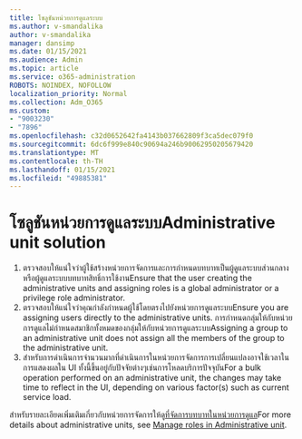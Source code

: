 ```yaml
---
title: โซลูชันหน่วยการดูแลระบบ
ms.author: v-smandalika
author: v-smandalika
manager: dansimp
ms.date: 01/15/2021
ms.audience: Admin
ms.topic: article
ms.service: o365-administration
ROBOTS: NOINDEX, NOFOLLOW
localization_priority: Normal
ms.collection: Adm_O365
ms.custom:
- "9003230"
- "7896"
ms.openlocfilehash: c32d0652642fa4143b037662809f3ca5dec079f0
ms.sourcegitcommit: 6dc6f999e840c90694a246b90062950205679420
ms.translationtype: MT
ms.contentlocale: th-TH
ms.lasthandoff: 01/15/2021
ms.locfileid: "49885381"
---
```

# <a name="administrative-unit-solution"></a><span data-ttu-id="6283a-102">โซลูชันหน่วยการดูแลระบบ</span><span class="sxs-lookup"><span data-stu-id="6283a-102">Administrative unit solution</span></span>

1. <span data-ttu-id="6283a-103">ตรวจสอบให้แน่ใจว่าผู้ใช้สร้างหน่วยการจัดการและการกำหนดบทบาทเป็นผู้ดูแลระบบส่วนกลางหรือผู้ดูแลระบบบทบาทสิทธิ์การใช้งาน</span><span class="sxs-lookup"><span data-stu-id="6283a-103">Ensure that the user creating the administrative units and assigning roles is a global administrator or a privilege role administrator.</span></span>
2. <span data-ttu-id="6283a-104">ตรวจสอบให้แน่ใจว่าคุณกำลังกำหนดผู้ใช้โดยตรงไปยังหน่วยการดูแลระบบ</span><span class="sxs-lookup"><span data-stu-id="6283a-104">Ensure you are assigning users directly to the administrative units.</span></span> <span data-ttu-id="6283a-105">การกำหนดกลุ่มให้กับหน่วยการดูแลไม่กำหนดสมาชิกทั้งหมดของกลุ่มให้กับหน่วยการดูแลระบบ</span><span class="sxs-lookup"><span data-stu-id="6283a-105">Assigning a group to an administrative unit does not assign all the members of the group to the administrative unit.</span></span>
3. <span data-ttu-id="6283a-106">สำหรับการดำเนินการจำนวนมากที่ดำเนินการในหน่วยการจัดการการเปลี่ยนแปลงอาจใช้เวลาในการแสดงผลใน UI ทั้งนี้ขึ้นอยู่กับปัจจัยต่างๆเช่นการโหลดบริการปัจจุบัน</span><span class="sxs-lookup"><span data-stu-id="6283a-106">For a bulk operation performed on an administrative unit, the changes may take time to reflect in the UI, depending on various factor(s) such as current service load.</span></span>

<span data-ttu-id="6283a-107">สำหรับรายละเอียดเพิ่มเติมเกี่ยวกับหน่วยการจัดการให้ดู[ที่จัดการบทบาทในหน่วยการดูแล](https://docs.microsoft.com/azure/active-directory/roles/administrative-units)</span><span class="sxs-lookup"><span data-stu-id="6283a-107">For more details about administrative units, see [Manage roles in Administrative unit](https://docs.microsoft.com/azure/active-directory/roles/administrative-units).</span></span>
